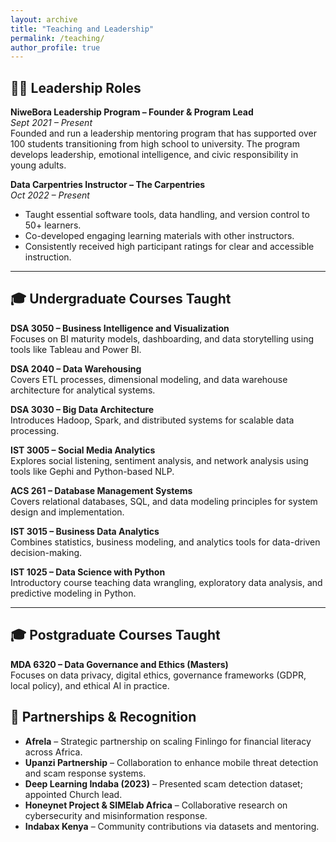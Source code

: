 ```yaml
---
layout: archive
title: "Teaching and Leadership"
permalink: /teaching/
author_profile: true
---
```


## 🧑‍🏫 Leadership Roles

**NiweBora Leadership Program – Founder & Program Lead**  
*Sept 2021 – Present*  
Founded and run a leadership mentoring program that has supported over 100 students transitioning from high school to university. The program develops leadership, emotional intelligence, and civic responsibility in young adults.

**Data Carpentries Instructor – The Carpentries**  
*Oct 2022 – Present*  
- Taught essential software tools, data handling, and version control to 50+ learners.  
- Co-developed engaging learning materials with other instructors.  
- Consistently received high participant ratings for clear and accessible instruction.

---

## 🎓 Undergraduate Courses Taught

**DSA 3050 – Business Intelligence and Visualization**  
Focuses on BI maturity models, dashboarding, and data storytelling using tools like Tableau and Power BI.

**DSA 2040 – Data Warehousing**  
Covers ETL processes, dimensional modeling, and data warehouse architecture for analytical systems.

**DSA 3030 – Big Data Architecture**  
Introduces Hadoop, Spark, and distributed systems for scalable data processing.

**IST 3005 – Social Media Analytics**  
Explores social listening, sentiment analysis, and network analysis using tools like Gephi and Python-based NLP.

**ACS 261 – Database Management Systems**  
Covers relational databases, SQL, and data modeling principles for system design and implementation.

**IST 3015 – Business Data Analytics**  
Combines statistics, business modeling, and analytics tools for data-driven decision-making.

**IST 1025 – Data Science with Python**  
Introductory course teaching data wrangling, exploratory data analysis, and predictive modeling in Python.

---

## 🎓 Postgraduate Courses Taught

**MDA 6320 – Data Governance and Ethics (Masters)**  
Focuses on data privacy, digital ethics, governance frameworks (GDPR, local policy), and ethical AI in practice.


## 🤝 Partnerships & Recognition

- **Afrela** – Strategic partnership on scaling Finlingo for financial literacy across Africa.
- **Upanzi Partnership** – Collaboration to enhance mobile threat detection and scam response systems.
- **Deep Learning Indaba (2023)** – Presented scam detection dataset; appointed Church lead.
- **Honeynet Project & SIMElab Africa** – Collaborative research on cybersecurity and misinformation response.
- **Indabax Kenya** – Community contributions via datasets and mentoring.


